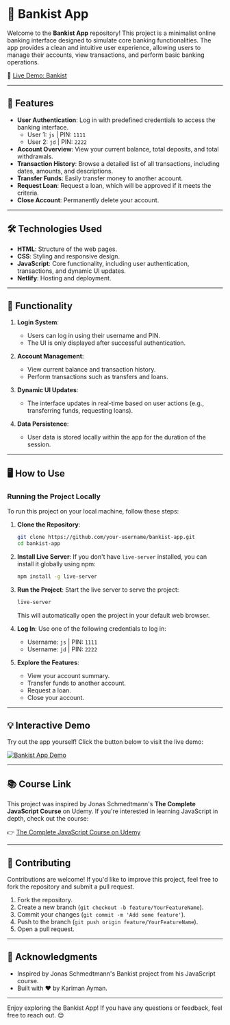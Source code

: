 # 🤑 Bankist App

Welcome to the **Bankist App** repository! This project is a minimalist online banking interface designed to simulate core banking functionalities. The app provides a clean and intuitive user experience, allowing users to manage their accounts, view transactions, and perform basic banking operations.

💸 [Live Demo: Bankist](https://bankist-kariman.netlify.app/)

---

## 🚀 Features

- **User Authentication**: Log in with predefined credentials to access the banking interface.
  - User 1: `js` | PIN: `1111`
  - User 2: `jd` | PIN: `2222`
- **Account Overview**: View your current balance, total deposits, and total withdrawals.
- **Transaction History**: Browse a detailed list of all transactions, including dates, amounts, and descriptions.
- **Transfer Funds**: Easily transfer money to another account.
- **Request Loan**: Request a loan, which will be approved if it meets the criteria.
- **Close Account**: Permanently delete your account.

---

## 🛠️ Technologies Used

- **HTML**: Structure of the web pages.
- **CSS**: Styling and responsive design.
- **JavaScript**: Core functionality, including user authentication, transactions, and dynamic UI updates.
- **Netlify**: Hosting and deployment.

---

## 🎯 Functionality

1. **Login System**:
   - Users can log in using their username and PIN.
   - The UI is only displayed after successful authentication.

2. **Account Management**:
   - View current balance and transaction history.
   - Perform transactions such as transfers and loans.

3. **Dynamic UI Updates**:
   - The interface updates in real-time based on user actions (e.g., transferring funds, requesting loans).

4. **Data Persistence**:
   - User data is stored locally within the app for the duration of the session.

---

## 🖥️ How to Use

### Running the Project Locally
To run this project on your local machine, follow these steps:

1. **Clone the Repository**:
   ```bash
   git clone https://github.com/your-username/bankist-app.git
   cd bankist-app
   ```

2. **Install Live Server**:
   If you don't have `live-server` installed, you can install it globally using npm:
   ```bash
   npm install -g live-server
   ```

3. **Run the Project**:
   Start the live server to serve the project:
   ```bash
   live-server
   ```
   This will automatically open the project in your default web browser.

4. **Log In**:
   Use one of the following credentials to log in:
   - Username: `js` | PIN: `1111`
   - Username: `jd` | PIN: `2222`

5. **Explore the Features**:
   - View your account summary.
   - Transfer funds to another account.
   - Request a loan.
   - Close your account.

---

## 💡 Interactive Demo

Try out the app yourself! Click the button below to visit the live demo:

[![Bankist App Demo](https://img.shields.io/badge/-Live%20Demo-blue?style=for-the-badge)](https://bankist-kariman.netlify.app/)

---

## 📚 Course Link

This project was inspired by Jonas Schmedtmann's **The Complete JavaScript Course** on Udemy. If you're interested in learning JavaScript in depth, check out the course:

👉 [The Complete JavaScript Course on Udemy](https://www.udemy.com/course/the-complete-javascript-course/?couponCode=KEEPLEARNING)

---

## 🤝 Contributing

Contributions are welcome! If you'd like to improve this project, feel free to fork the repository and submit a pull request.

1. Fork the repository.
2. Create a new branch (`git checkout -b feature/YourFeatureName`).
3. Commit your changes (`git commit -m 'Add some feature'`).
4. Push to the branch (`git push origin feature/YourFeatureName`).
5. Open a pull request.

---


## 🙏 Acknowledgments

- Inspired by Jonas Schmedtmann's Bankist project from his JavaScript course.
- Built with ❤️ by Kariman Ayman.

---

Enjoy exploring the Bankist App! If you have any questions or feedback, feel free to reach out. 😊
